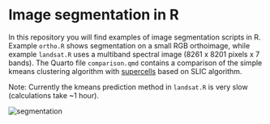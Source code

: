# Image segmentation in R

In this repository you will find examples of image segmentation scripts in R.
Example `ortho.R` shows segmentation on a small RGB orthoimage, while example
`landsat.R` uses a multiband spectral image (8261 x 8201 pixels x 7 bands).
The Quarto file `comparison.qmd` contains a comparison of the simple kmeans
clustering algorithm with [supercells](https://github.com/Nowosad/supercells)
based on SLIC algorithm.

Note: Currently the kmeans prediction method in `landsat.R` is very slow
(calculations take ~1 hour).

![segmentation](https://user-images.githubusercontent.com/35004826/217364937-4e9e5c14-a71b-4601-9de5-8791b777d50b.png)
